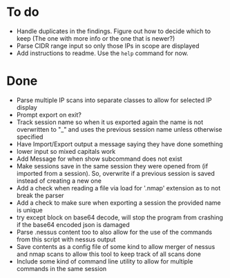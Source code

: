 # To do

- Handle duplicates in the findings. Figure out how to decide which to keep (The one with more info or the one that is newer?)
- Parse CIDR range input so only those IPs in scope are displayed
- Add instructions to readme. Use the `help` command for now.

# Done

- Parse multiple IP scans into separate classes to allow for selected IP display
- Prompt export on exit? 
- Track session name so when it us exported again the name is not overwritten to "_" and uses the previous session name unless otherwise specified
- Have Import/Export output a message saying they have done something
- lower input so mixed capitals work
- Add Message for when show subcommand does not exist
- Make sessions save in the same session they were opened from (if imported from a session). So, overwrite if a previous session is saved instead of creating a new one
- Add a check when reading a file via load for '.nmap' extension as to not break the parser
- Add a check to make sure when exporting a session the provided name is unique
- try except block on base64 decode, will stop the program from crashing if the base64 encoded json is damaged
- Parse .nessus content too to also allow for the use of the commands from this script with nessus output
- Save contents as a config file of some kind to allow merger of nessus and nmap scans to allow this tool to keep track of all scans done 
- Include some kind of command line utility to allow for multiple commands in the same session
